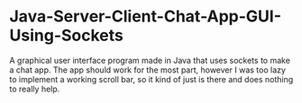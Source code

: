 # Java-Server-Client-Chat-App-GUI-Using-Sockets
A graphical user interface program made in Java that uses sockets to make a chat app. The app should work for the most part, however I was too lazy to implement a working scroll bar, so it kind of just is there and does nothing to really help. 
